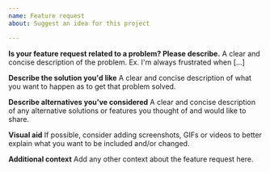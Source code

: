 ```yaml
---
name: Feature request
about: Suggest an idea for this project

---
```


**Is your feature request related to a problem? Please describe.**
A clear and concise description of the problem. Ex. I'm always frustrated when [...]

**Describe the solution you'd like**
A clear and concise description of what you want to happen as to get that problem solved.

**Describe alternatives you've considered**
A clear and concise description of any alternative solutions or features you thought of and would like to share.

**Visual aid**
If possible, consider adding screenshots, GIFs or videos to better explain what you want to be included and/or changed.

**Additional context**
Add any other context about the feature request here.
